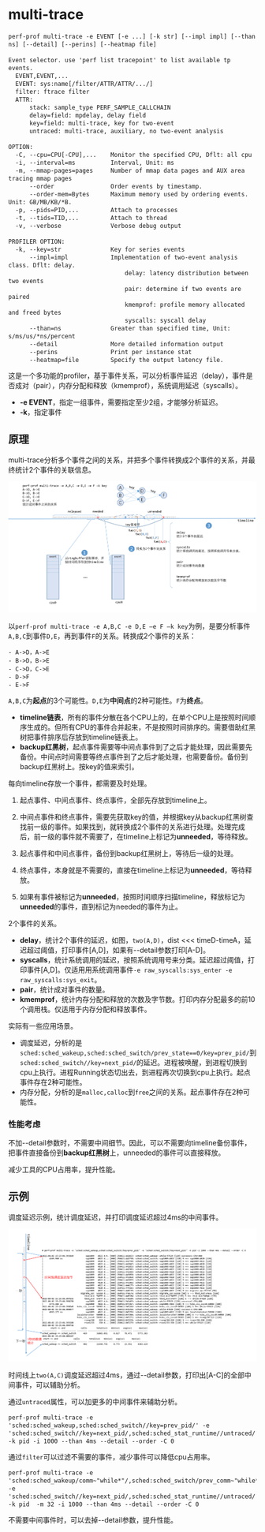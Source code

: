 # multi-trace

```
perf-prof multi-trace -e EVENT [-e ...] [-k str] [--impl impl] [--than ns] [--detail] [--perins] [--heatmap file]

Event selector. use 'perf list tracepoint' to list available tp events.
  EVENT,EVENT,...
  EVENT: sys:name[/filter/ATTR/ATTR/.../]
  filter: ftrace filter
  ATTR:
      stack: sample_type PERF_SAMPLE_CALLCHAIN
      delay=field: mpdelay, delay field
      key=field: multi-trace, key for two-event
      untraced: multi-trace, auxiliary, no two-event analysis

OPTION:
  -C, --cpu=CPU[-CPU],...    Monitor the specified CPU, Dflt: all cpu
  -i, --interval=ms          Interval, Unit: ms
  -m, --mmap-pages=pages     Number of mmap data pages and AUX area tracing mmap pages
      --order                Order events by timestamp.
      --order-mem=Bytes      Maximum memory used by ordering events. Unit: GB/MB/KB/*B.
  -p, --pids=PID,...         Attach to processes
  -t, --tids=TID,...         Attach to thread
  -v, --verbose              Verbose debug output

PROFILER OPTION:
  -k, --key=str              Key for series events
      --impl=impl            Implementation of two-event analysis class. Dflt: delay.
                                 delay: latency distribution between two events
                                 pair: determine if two events are paired
                                 kmemprof: profile memory allocated and freed bytes
                                 syscalls: syscall delay
      --than=ns              Greater than specified time, Unit: s/ms/us/*ns/percent
      --detail               More detailed information output
      --perins               Print per instance stat
      --heatmap=file         Specify the output latency file.
```

这是一个多功能的profiler，基于事件关系，可以分析事件延迟（delay），事件是否成对（pair），内存分配和释放（kmemprof），系统调用延迟（syscalls）。

- **-e EVENT**，指定一组事件，需要指定至少2组，才能够分析延迟。
- **-k**，指定事件



## 原理

multi-trace分析多个事件之间的关系，并把多个事件转换成2个事件的关系，并最终统计2个事件的关联信息。

![multi-trace-design-diagram](images/multi-trace-design-diagram.png)

以`perf-prof multi-trace -e A,B,C -e D,E –e F –k key`为例，是要分析事件`A,B,C`到事件`D,E`，再到事件`F`的关系。转换成2个事件的关系：

```
- A->D，A->E
- B->D，B->E
- C->D，C->E
- D->F
- E->F
```

`A,B,C`为**起点**的3个可能性。`D,E`为**中间点**的2种可能性。`F`为**终点**。

- **timeline链表**，所有的事件分散在各个CPU上的，在单个CPU上是按照时间顺序生成的。但所有CPU的事件合并起来，不是按照时间排序的。需要借助红黑树把事件排序后存放到timeline链表上。
- **backup红黑树**，起点事件需要等中间点事件到了之后才能处理，因此需要先备份。中间点时间需要等终点事件到了之后才能处理，也需要备份。备份到backup红黑树上。按key的值来索引。

每向timeline存放一个事件，都需要及时处理。

1. 起点事件、中间点事件、终点事件，全部先存放到timeline上。

2. 中间点事件和终点事件，需要先获取key的值，并根据key从backup红黑树查找前一级的事件。如果找到，就转换成2个事件的关系进行处理。处理完成后，前一级的事件就不需要了，在timeline上标记为**unneeded**，等待释放。

3. 起点事件和中间点事件，备份到backup红黑树上，等待后一级的处理。

4. 终点事件，本身就是不需要的，直接在timeline上标记为**unneeded**，等待释放。

5. 如果有事件被标记为**unneeded**，按照时间顺序扫描timeline，释放标记为**unneeded**的事件，直到标记为needed的事件为止。

2个事件的关系。

- **delay**，统计2个事件的延迟，如图，`two(A,D)`，dist <<< timeD-timeA，延迟超过阈值，打印事件[A,D]，如果有--detail参数打印[A-D]。
- **syscalls**，统计系统调用的延迟，按照系统调用号来分类。延迟超过阈值，打印事件[A,D]。仅适用用系统调用事件`-e raw_syscalls:sys_enter -e raw_syscalls:sys_exit`。
- **pair**，统计成对事件的数量。
- **kmemprof**，统计内存分配和释放的次数及字节数。打印内存分配最多的前10个调用栈。仅适用于内存分配和释放事件。



实际有一些应用场景。

- 调度延迟，分析的是`sched:sched_wakeup,sched:sched_switch/prev_state==0/key=prev_pid/`到`sched:sched_switch//key=next_pid/`的延迟。进程被唤醒，到进程切换到cpu上执行。进程Running状态切出去，到进程再次切换到cpu上执行。起点事件存在2种可能性。
- 内存分配，分析的是`malloc,calloc`到`free`之间的关系。起点事件存在2种可能性。



### 性能考虑

不加--detail参数时，不需要中间细节。因此，可以不需要向timeline备份事件，把事件直接备份到**backup红黑树**上，unneeded的事件可以直接释放。

减少工具的CPU占用率，提升性能。



## 示例

调度延迟示例，统计调度延迟，并打印调度延迟超过4ms的中间事件。

![multi-trace-design-diagram](images/multi-trace-output.png)

时间线上`two(A,C)`调度延迟超过4ms，通过--detail参数，打印出[A-C]的全部中间事件，可以辅助分析。



通过`untraced`属性，可以加更多的中间事件来辅助分析。

```
perf-prof multi-trace -e 'sched:sched_wakeup,sched:sched_switch//key=prev_pid/' -e 'sched:sched_switch//key=next_pid/,sched:sched_stat_runtime//untraced/' -k pid -i 1000 --than 4ms --detail --order -C 0
```



通过`filter`可以过滤不需要的事件，减少事件可以降低cpu占用率。

```
perf-prof multi-trace -e 'sched:sched_wakeup/comm~"while*"/,sched:sched_switch/prev_comm~"while*"/key=prev_pid/' -e 'sched:sched_switch//key=next_pid/,sched:sched_stat_runtime//untraced/' -k pid  -m 32 -i 1000 --than 4ms --detail --order -C 0
```



不需要中间事件时，可以去掉--detail参数，提升性能。